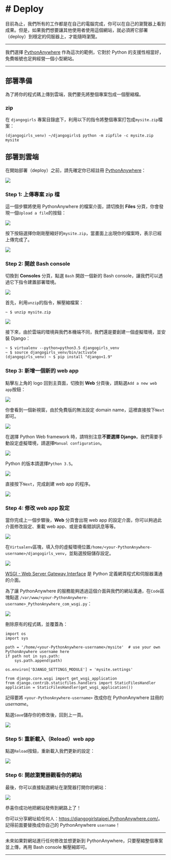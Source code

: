 # # Deploy

目前為止，我們所有的工作都是在自己的電腦完成，你可以在自己的瀏覽器上看到成果。但是，如果我們想要讓其他使用者使用這個網站，就必須將它部署（deploy）到穩定的伺服器上，才能隨時瀏覽。

---

我們選擇 [PythonAnywhere](https://www.PythonAnywhere.com/) 作為這次的範例，它對於 Python 的支援性相當好，免費帳號也足夠經營一個小型網站。

---

## 部署準備

為了將你的程式碼上傳到雲端，我們要先將整個專案包成一個壓縮檔。

### zip

在 `djangogirls` 專案目錄底下，利用以下的指令將整個專案打包成`mysite.zip`檔案：

```
(djangogirls_venv) ~/djangogirls$ python -m zipfile -c mysite.zip mysite
```


## 部署到雲端

在開始部署（deploy）之前，請先確定你已經註冊 [PythonAnywhere](https://www.PythonAnywhere.com/)：

![](./../images/PythonAnywhere-signup.png)

### Step 1: 上傳專案 zip 檔


這一個步驟將使用 PythonAnywhere 的檔案介面，請切換到 **Files** 分頁，你會發現一個`Upload a file`的按鈕：

![](./../images/PythonAnywhere-upload.png)

按下按鈕選擇你剛剛壓縮好的`mysite.zip`，當畫面上出現你的檔案時，表示已經上傳完成了。

![](./../images/PythonAnywhere-upload-done.png)

### Step 2: 開啟 Bash console

切換到 **Consoles** 分頁，點選 `Bash` 開啟一個新的 Bash console，讓我們可以透過它下指令建置部署環境。

![](./../images/PythonAnywhere-consoles.png)

首先，利用`unzip`的指令，解壓縮檔案：

```
~ $ unzip mysite.zip
```

![](./../images/PythonAnywhere-bash.png)

接下來，由於雲端的環境與我們本機端不同，我們還是要創建一個虛擬環境，並安裝 Django：

```
~ $ virtualenv --python=python3.5 djangogirls_venv
~ $ source djangogirls_venv/bin/activate
(djangogirls_venv) ~ $ pip install "django<1.9"

```


### Step 3: 新增一個新的 web app

點擊左上角的 logo 回到主頁面，切換到 **Web** 分頁後，請點選`Add a new web app`按鈕：

![](./../images/PythonAnywhere-web.png)

你會看到一個新視窗，由於免費版的無法設定 domain name，這裡直接按下`Next`即可。

![](./../images/PythonAnywhere-new-web-1.png)

在選擇 Python Web framework 時，請特別注意**不要選擇 Django**。我們需要手動設定虛擬環境，請選擇`Manual configuration`。

![](./../images/PythonAnywhere-new-web-2.png)

Python 的版本請選擇`Python 3.5`。

![](./../images/PythonAnywhere-new-web-3.png)

直接按下`Next`，完成創建 web app 的程序。

![](./../images/PythonAnywhere-new-web-4.png)

### Step 4: 修改 web app 設定

當你完成上一個步驟後，**Web** 分頁會出現 web app 的設定介面，你可以夠過此介面修改設定、重載 web app、或是查看錯誤訊息等等。

![](./../images/PythonAnywhere-web-config.png)

在`Virtualenv`區塊，填入你的虛擬環境位置`/home/<your-PythonAnywhere-username>/djangogirls_venv`，並點選按鈕儲存設定。

![](./../images/PythonAnywhere-venv.png)

[WSGI - Web Server Gateway Interface](http://webpython.codepoint.net/wsgi_tutorial) 是 Python 定義網頁程式和伺服器溝通的介面。

為了讓 PythonAnywhere 的服務能夠透過這個介面與我們的網站溝通，在`Code`區塊點選 `/var/www/<your-PythonAnywhere-username>_PythonAnywhere_com_wsgi.py`：

![](./../images/PythonAnywhere-wsgi.png)

刪除原有的程式碼，並覆蓋為：

```
import os
import sys

path = '/home/<your-PythonAnywhere-username>/mysite'  # use your own PythonAnywhere username here
if path not in sys.path:
    sys.path.append(path)

os.environ['DJANGO_SETTINGS_MODULE'] = 'mysite.settings'

from django.core.wsgi import get_wsgi_application
from django.contrib.staticfiles.handlers import StaticFilesHandler
application = StaticFilesHandler(get_wsgi_application())
```

記得要將 `<your-PythonAnywhere-username>` 改成你在 PythonAnywhere 註冊的 *username*。

點選`Save`儲存你的修改後，回到上一頁。

![](./../images/PythonAnywhere-wsgi-save.png)

### Step 5: 重新載入（Reload）web app

點選`Reload`按鈕，重新載入我們更新的設定：

![](./../images/PythonAnywhere-reload.png)

### Step 6: 開啟瀏覽器觀看你的網站

最後，你可以直接點選網址在瀏覽器打開你的網站：

![](./../images/PythonAnywhere-url.png)

恭喜你成功地把網站發佈到網路上了！



你可以分享網址給任何人：<https://djangogirlstaipei.PythonAnywhere.com/>。記得前面要替換成你自己的 PythonAnywhere `username`！

---

未來如果對網站進行任何修改並想更新到 PythonAnywhere，只要壓縮整個專案並上傳，再用 Bash console 解壓縮即可。

---
